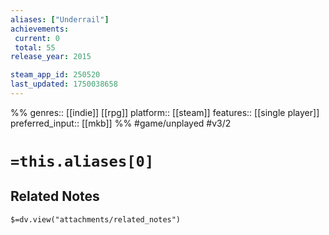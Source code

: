 ```yaml
---
aliases: ["Underrail"]
achievements:
 current: 0
 total: 55
release_year: 2015

steam_app_id: 250520
last_updated: 1750038658
---
```

%%
genres:: [[indie]] [[rpg]]
platform:: [[steam]]
features:: [[single player]]
preferred_input:: [[mkb]]
%%
#game/unplayed
#v3/2

# `=this.aliases[0]`
## Related Notes
`$=dv.view("attachments/related_notes")`